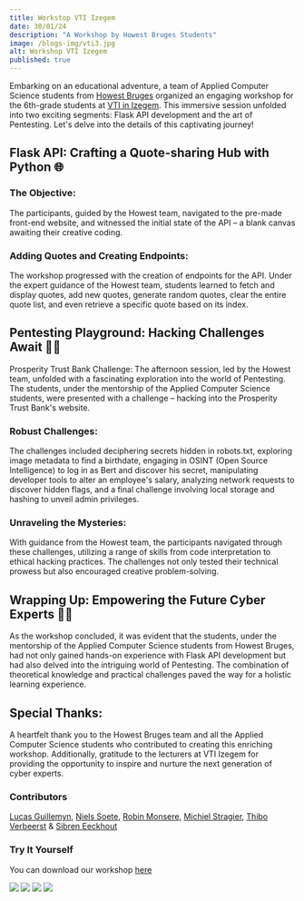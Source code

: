 ```yaml
---
title: Workstop VTI Izegem
date: 30/01/24
description: "A Workshop by Howest Bruges Students"
image: /blogs-img/vti3.jpg
alt: Workshop VTI Izegem
published: true
---
```


Embarking on an educational adventure, a team of Applied Computer Science students from [Howest Bruges](https://www.howest.be/nl) organized an engaging workshop for the 6th-grade students at [VTI in Izegem](https://www.izegem.be/adressen/prizma-campus-vti). This immersive session unfolded into two exciting segments: Flask API development and the art of Pentesting. Let's delve into the details of this captivating journey!

## Flask API: Crafting a Quote-sharing Hub with Python 🌐

### The Objective:

The participants, guided by the Howest team, navigated to the pre-made front-end website, and witnessed the initial state of the API – a blank canvas awaiting their creative coding.

### Adding Quotes and Creating Endpoints:

The workshop progressed with the creation of endpoints for the API. Under the expert guidance of the Howest team, students learned to fetch and display quotes, add new quotes, generate random quotes, clear the entire quote list, and even retrieve a specific quote based on its index.

## Pentesting Playground: Hacking Challenges Await 🕵️‍♂️

Prosperity Trust Bank Challenge:
The afternoon session, led by the Howest team, unfolded with a fascinating exploration into the world of Pentesting. The students, under the mentorship of the Applied Computer Science students, were presented with a challenge – hacking into the Prosperity Trust Bank's website.

### Robust Challenges:

The challenges included deciphering secrets hidden in robots.txt, exploring image metadata to find a birthdate, engaging in OSINT (Open Source Intelligence) to log in as Bert and discover his secret, manipulating developer tools to alter an employee's salary, analyzing network requests to discover hidden flags, and a final challenge involving local storage and hashing to unveil admin privileges.

### Unraveling the Mysteries:

With guidance from the Howest team, the participants navigated through these challenges, utilizing a range of skills from code interpretation to ethical hacking practices. The challenges not only tested their technical prowess but also encouraged creative problem-solving.

## Wrapping Up: Empowering the Future Cyber Experts 👨‍💻

As the workshop concluded, it was evident that the students, under the mentorship of the Applied Computer Science students from Howest Bruges, had not only gained hands-on experience with Flask API development but had also delved into the intriguing world of Pentesting. The combination of theoretical knowledge and practical challenges paved the way for a holistic learning experience.

## Special Thanks:

A heartfelt thank you to the Howest Bruges team and all the Applied Computer Science students who contributed to creating this enriching workshop. Additionally, gratitude to the lecturers at VTI Izegem for providing the opportunity to inspire and nurture the next generation of cyber experts.

### Contributors

[Lucas Guillemyn](https://www.linkedin.com/in/lucas-guillemyn-280103g/), [Niels Soete](https://www.linkedin.com/in/niels-soete/), [Robin Monsere](https://www.linkedin.com/in/robin-monser%C3%A9/), [Michiel Stragier](https://www.linkedin.com/in/michiel-stragier-3773b523a/), [Thibo Verbeerst](https://www.linkedin.com/in/thiboverbeerst/) & [Sibren Eeckhout](https://be.linkedin.com/in/sibren-eeckhout-542257253)

### Try It Yourself

You can download our workshop [here](https://drive.google.com/drive/folders/1YFTZ3GLQilWwrtiMukJCJgMazEaH1Dec?usp=sharing)

<div
  style={{
    display: "flex",
    flexWrap: "wrap",
    gap: "5%",
    justifyContent: "center",
  }}>
  <img
    src="/img/vti1.jpg"
    style={{
      flexGrow: "1",
      maxWidth: "30rem",
      height: "300px",
      objectFit: "cover",
    }}
  />
  <img
    src="/img/vti2.jpg"
    style={{
      flexGrow: "1",
      maxWidth: "30rem",
      height: "300px",
      objectFit: "cover",
    }}
  />
  <img
    src="/img/vti3.jpg"
    style={{
      flexGrow: "1",
      maxWidth: "30rem",
      height: "300px",
      objectFit: "cover",
    }}
  />
  <img
    src="/img/vti4.jpg"
    style={{
      flexGrow: "1",
      maxWidth: "30rem",
      height: "300px",
      objectFit: "cover",
    }}
  />
</div>
